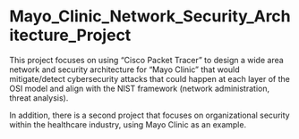 # Mayo_Clinic_Network_Security_Architecture_Project

This project focuses on using “Cisco Packet Tracer” to design a wide area network and security architecture for “Mayo Clinic” that would mitigate/detect cybersecurity attacks that could happen at each layer of the OSI model and align with the NIST framework (network administration, threat analysis).

In addition, there is a second project that focuses on organizational security within the healthcare industry, using Mayo Clinic as an example.
